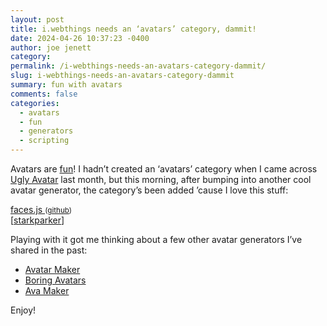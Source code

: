 ```yaml
---
layout: post
title: i.webthings needs an ‘avatars’ category, dammit!
date: 2024-04-26 10:37:23 -0400
author: joe jenett
category: 
permalink: /i-webthings-needs-an-avatars-category-dammit/
slug: i-webthings-needs-an-avatars-category-dammit
summary: fun with avatars
comments: false
categories:
  - avatars
  - fun
  - generators
  - scripting
---
```

Avatars are <a href="https://iwebthings.joejenett.com/easily-amused-03-30-24/">fun</a>! I hadn’t created an ‘avatars’ category when I came across <a href="https://txstc55.github.io/ugly-avatar/">Ugly Avatar</a> last month, but this morning, after bumping into another cool avatar generator, the category’s been added ’cause I love this stuff:

<a title="A JavaScript library for generating vector-based cartoon faces" href="https://zengm.com/facesjs/">faces.js </a> <small>(<a href="https://github.com/zengm-games/facesjs">github</a>)</small><br>[<a href="https://news.ycombinator.com/user?id=starkparker">starkparker</a>]

Playing with it got me thinking about a few other avatar generators I’ve shared in the past:
<ul>
<li><a title="Create your own avatar online" href="https://avatarmaker.com/">Avatar Maker</a></li>
<li><a title="Avatar generator playground" href="https://boringavatars.com/">Boring Avatars</a></li>
<li><a title="Free Avatar Maker Online" href="https://avamake.com/">Ava Maker</a></li>
</ul>
Enjoy!

<a href="https://brid.gy/publish/mastodon"></a>